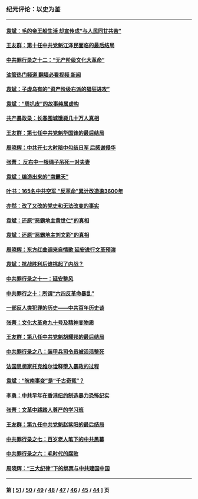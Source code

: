 ### 纪元评论：以史为鉴
---
#### [袁斌：毛的帝王般生活 却宣传成“与人民同甘共苦”](../../pages/nsc1028/n12938801.md?05120330) 
#### [王友群：第十任中共党魁江泽民面临的最后结局](../../pages/nsc1028/n12933748.md?05120330) 
#### [中共罪行录之十二：“无产阶级文化大革命”](../../pages/nsc1028/n12928000.md?05120330) 
#### [油管热门频道 翻墙必看视频 新闻](ok?05120330)
#### [袁斌：子虚乌有的“资产阶级右派的猖狂进攻”](../../pages/nsc1028/n12925599.md?05120330) 
#### [袁斌：“周扒皮”的故事纯属虚构](../../pages/nsc1028/n12923274.md?05120330) 
#### [共产暴政录：长春围城饿毙几十万人真相](../../pages/nsc1028/n10757327.md?05120330) 
#### [王友群：第七任中共党魁华国锋的最后结局](../../pages/nsc1028/n12918457.md?05120330) 
#### [周晓辉：中共开七大时暗中勾结日军 后感谢侵华](../../pages/nsc1028/n12921960.md?05120330) 
#### [张菁： 反右中一根绳子吊死一对夫妻](../../pages/nsc1028/n12921925.md?05120330) 
#### [袁斌：编造出来的“南霸天”](../../pages/nsc1028/n12921133.md?05120330) 
#### [叶书：165名中共空军 “反革命”累计改造逾3600年](../../pages/nsc1028/n12920034.md?05120330) 
#### [亦然：改了又改的党史和无法改变的事实](../../pages/nsc1028/n12919443.md?05120330) 
#### [袁斌：还原“恶霸地主黄世仁”的真相](../../pages/nsc1028/n12918879.md?05120330) 
#### [袁斌：还原“恶霸地主刘文彩”的真相](../../pages/nsc1028/n12917801.md?05120330) 
#### [周晓辉：东方红曲调来自情歌 延安进行文革预演](../../pages/nsc1028/n12914429.md?05120330) 
#### [袁斌：抗战胜利后谁挑起了内战？](../../pages/nsc1028/n12910568.md?05120330) 
#### [中共罪行录之十一：延安整风](../../pages/nsc1028/n12908179.md?05120330) 
#### [中共罪行之十：所谓“六四反革命暴乱”](../../pages/nsc1028/n12905872.md?05120330) 
#### [一部反人类犯罪的历史——中共百年历史谈](../../pages/nsc1028/n12905134.md?05120330) 
#### [张菁：文化大革命九十号及精神变物质](../../pages/nsc1028/n12904529.md?05120330) 
#### [王友群：第八任中共党魁胡耀邦的最后结局](../../pages/nsc1028/n12902918.md?05120330) 
#### [中共罪行录之八：装甲兵司令员被活活整死](../../pages/nsc1028/n12897365.md?05120330) 
#### [法国思想家托克维尔诠释堕入暴政的过程](../../pages/nsc1028/n12892901.md?05120330) 
#### [袁斌：“皖南事变”是“千古奇冤”？](../../pages/nsc1028/n12892171.md?05120330) 
#### [李勇：中共早年在香港纽约制造暴力恐怖纪实](../../pages/nsc1028/n12887922.md?05120330) 
#### [张菁：文革中践踏人尊严的学习班](../../pages/nsc1028/n12888565.md?05120330) 
#### [王友群：第九任中共党魁赵紫阳的最后结局](../../pages/nsc1028/n12888201.md?05120330) 
#### [中共罪行录之七：百岁老人笔下的中共黑幕](../../pages/nsc1028/n12887429.md?05120330) 
#### [中共罪行录之六：毛时代的腐败](../../pages/nsc1028/n12886353.md?05120330) 
#### [周晓辉：“三大纪律”下的绑票与中共建国中国](../../pages/nsc1028/n12882305.md?05120330) 

---
#### 第 [ [51](./51.md?05120330) / [50](./50.md?05120330) / [49](./49.md?05120330) / [48](./48.md?05120330) / [47](./47.md?05120330) / [46](./46.md?05120330) / [45](./45.md?05120330) / [44](./44.md?05120330) ] 页
